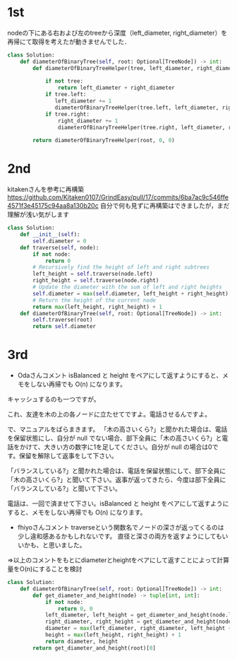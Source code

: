 



# 1st

nodeの下にある右および左のtreeから深度（left_diameter, right_diameter）を再帰にて取得を考えたが動きませんでした．
``` Python
class Solution:
    def diameterOfBinaryTree(self, root: Optional[TreeNode]) -> int:
        def diameterOfBinaryTreeHelper(tree, left_diameter, right_diameter):
            
            if not tree:
                return left_diameter + right_diameter
            if tree.left:            
               left_diameter += 1
               diameterOfBinaryTreeHelper(tree.left, left_diameter, right_diameter)
            if tree.right:
                right_diameter += 1
                diameterOfBinaryTreeHelper(tree.right, left_diameter, right_diameter)
    
        return diameterOfBinaryTreeHelper(root, 0, 0)

```

# 2nd

kitakenさんを参考に再構築
https://github.com/Kitaken0107/GrindEasy/pull/17/commits/6ba7ac9c546ffe4571f3e45175c94aa8a130b20c
自分で何も見ずに再構築はできましたが，まだ理解が浅い気がします

``` Python
class Solution:
    def __init__(self):
        self.diameter = 0
    def traverse(self, node):
        if not node:
            return 0
        # Recursively find the height of left and right subtrees
        left_height = self.traverse(node.left)
        right_height = self.traverse(node.right)
        # Update the diameter with the sum of left and right heights
        self.diameter = max(self.diameter, left_height + right_height)
        # Return the height of the current node
        return max(left_height, right_height) + 1
    def diameterOfBinaryTree(self, root: Optional[TreeNode]) -> int:        
        self.traverse(root)
        return self.diameter
```

# 3rd

- Odaさんコメント
isBalanced と height をペアにして返すようにすると、メモをしない再帰でも O(n) になります。

キャッシュするのも一つですが。

これ、友達を木の上の各ノードに立たせてですよ。電話させるんですよ。

で、マニュアルをばらまきます。
「木の高さいくら?」と聞かれた場合は、電話を保留状態にし、自分が null でない場合、部下全員に「木の高さいくら?」と電話をかけて、大きい方の数字に1を足してください。自分が null の場合は0です。保留を解除して返事をして下さい。

「バランスしている?」と聞かれた場合は、電話を保留状態にして、部下全員に「木の高さいくら?」と聞いて下さい。返事が返ってきたら、今度は部下全員に「バランスしている?」と聞いて下さい。


電話は、一回で済ませて下さい。isBalanced と height をペアにして返すようにすると、メモをしない再帰でも O(n) になります。


- fhiyoさんコメント
traverseという関数名でノードの深さが返ってくるのは少し違和感あるかもしれないです。
直径と深さの両方を返すようにしてもいいかも、と思いました。


⇒以上のコメントをもとにdiameterとheightをペアにして返すことによって計算量をO(n)にすることを検討

``` Python
class Solution:
    def diameterOfBinaryTree(self, root: Optional[TreeNode]) -> int:
        def get_diameter_and_height(node) -> tuple[int, int]:
            if not node:
                return 0, 0
            left_diameter, left_height = get_diameter_and_height(node.left)
            right_diameter, right_height = get_diameter_and_height(node.right)
            diameter = max(left_diameter, right_diameter, left_height + right_height)
            height = max(left_height, right_height) + 1
            return diameter, height
        return get_diameter_and_height(root)[0]        
```